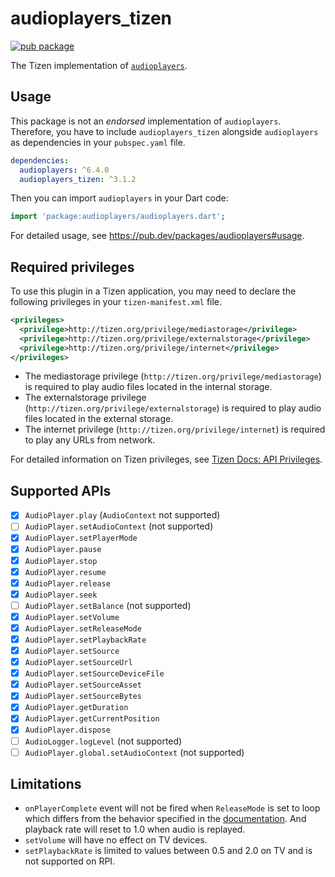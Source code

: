 # audioplayers_tizen

[![pub package](https://img.shields.io/pub/v/audioplayers_tizen.svg)](https://pub.dev/packages/audioplayers_tizen)

The Tizen implementation of [`audioplayers`](https://pub.dev/packages/audioplayers).

## Usage

This package is not an _endorsed_ implementation of `audioplayers`. Therefore, you have to include `audioplayers_tizen` alongside `audioplayers` as dependencies in your `pubspec.yaml` file.

```yaml
dependencies:
  audioplayers: ^6.4.0
  audioplayers_tizen: ^3.1.2

```

Then you can import `audioplayers` in your Dart code:

```dart
import 'package:audioplayers/audioplayers.dart';
```

For detailed usage, see https://pub.dev/packages/audioplayers#usage.

## Required privileges

To use this plugin in a Tizen application, you may need to declare the following privileges in your `tizen-manifest.xml` file.

```xml
<privileges>
  <privilege>http://tizen.org/privilege/mediastorage</privilege>
  <privilege>http://tizen.org/privilege/externalstorage</privilege>
  <privilege>http://tizen.org/privilege/internet</privilege>
</privileges>
```

- The mediastorage privilege (`http://tizen.org/privilege/mediastorage`) is required to play audio files located in the internal storage.
- The externalstorage privilege (`http://tizen.org/privilege/externalstorage`) is required to play audio files located in the external storage.
- The internet privilege (`http://tizen.org/privilege/internet`) is required to play any URLs from network.

For detailed information on Tizen privileges, see [Tizen Docs: API Privileges](https://docs.tizen.org/application/dotnet/get-started/api-privileges).

## Supported APIs

- [x] `AudioPlayer.play` (`AudioContext` not supported)
- [ ] `AudioPlayer.setAudioContext` (not supported)
- [x] `AudioPlayer.setPlayerMode`
- [x] `AudioPlayer.pause`
- [x] `AudioPlayer.stop`
- [x] `AudioPlayer.resume`
- [x] `AudioPlayer.release`
- [x] `AudioPlayer.seek`
- [ ] `AudioPlayer.setBalance` (not supported)
- [x] `AudioPlayer.setVolume`
- [x] `AudioPlayer.setReleaseMode`
- [x] `AudioPlayer.setPlaybackRate`
- [x] `AudioPlayer.setSource`
- [x] `AudioPlayer.setSourceUrl`
- [x] `AudioPlayer.setSourceDeviceFile`
- [x] `AudioPlayer.setSourceAsset`
- [x] `AudioPlayer.setSourceBytes`
- [x] `AudioPlayer.getDuration`
- [x] `AudioPlayer.getCurrentPosition`
- [x] `AudioPlayer.dispose`
- [ ] `AudioLogger.logLevel` (not supported)
- [ ] `AudioPlayer.global.setAudioContext` (not supported)

## Limitations

- `onPlayerComplete` event will not be fired when `ReleaseMode` is set to loop which differs from the behavior specified in the [documentation](https://pub.dev/documentation/audioplayers/latest/audioplayers/AudioPlayer/onPlayerComplete.html). And playback rate will reset to 1.0 when audio is replayed.
- `setVolume` will have no effect on TV devices.
- `setPlaybackRate` is limited to values between 0.5 and 2.0 on TV and is not supported on RPI.
